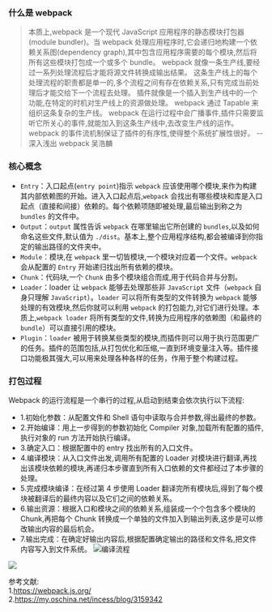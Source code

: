 ### 什么是 webpack
> 本质上,webpack 是一个现代 JavaScript 应用程序的静态模块打包器(module bundler)。当 webpack 处理应用程序时,它会递归地构建一个依赖关系图(dependency graph),其中包含应用程序需要的每个模块,然后将所有这些模块打包成一个或多个 bundle。
webpack 就像一条生产线,要经过一系列处理流程后才能将源文件转换成输出结果。 这条生产线上的每个处理流程的职责都是单一的,多个流程之间有存在依赖关系,只有完成当前处理后才能交给下一个流程去处理。 插件就像是一个插入到生产线中的一个功能,在特定的时机对生产线上的资源做处理。
webpack 通过 Tapable 来组织这条复杂的生产线。 webpack 在运行过程中会广播事件,插件只需要监听它所关心的事件,就能加入到这条生产线中,去改变生产线的运作。 webpack 的事件流机制保证了插件的有序性,使得整个系统扩展性很好。 -- 深入浅出 webpack 吴浩麟

### 核心概念
- ```Entry```：入口起点(```entry point```)指示 ```webpack``` 应该使用哪个模块,来作为构建其内部依赖图的开始。进入入口起点后,```webpack``` 会找出有哪些模块和库是入口起点（直接和间接）依赖的。每个依赖项随即被处理,最后输出到称之为 ```bundles``` 的文件中。
- ```Output```：```output``` 属性告诉 ```webpack``` 在哪里输出它所创建的 ```bundles```,以及如何命名这些文件,默认值为 ```./dist```。基本上,整个应用程序结构,都会被编译到你指定的输出路径的文件夹中。
- ```Module```：模块,在 ```webpack``` 里一切皆模块,一个模块对应着一个文件。```webpack``` 会从配置的 ```Entry``` 开始递归找出所有依赖的模块。
- ```Chunk```：代码块,一个 ```Chunk``` 由多个模块组合而成,用于代码合并与分割。
- ```Loader```：loader 让 ```webpack``` 能够去处理那些非 ```JavaScript``` 文件（```webpack``` 自身只理解 ```JavaScript```）。```loader``` 可以将所有类型的文件转换为 ```webpack``` 能够处理的有效模块,然后你就可以利用 ```webpack``` 的打包能力,对它们进行处理。本质上,```webpack loader``` 将所有类型的文件,转换为应用程序的依赖图（和最终的 ```bundle```）可以直接引用的模块。
- ```Plugin```：```loader``` 被用于转换某些类型的模块,而插件则可以用于执行范围更广的任务。插件的范围包括,从打包优化和压缩,一直到环境变量注入等。插件接口功能极其强大,可以用来处理各种各样的任务，作用于整个构建过程。

### 打包过程
Webpack 的运行流程是一个串行的过程,从启动到结束会依次执行以下流程:
- 1.初始化参数：从配置文件和 Shell 语句中读取与合并参数,得出最终的参数。
- 2.开始编译：用上一步得到的参数初始化 Compiler 对象,加载所有配置的插件,执行对象的 run 方法开始执行编译。
- 3.确定入口：根据配置中的 entry 找出所有的入口文件。
- 4.编译模块：从入口文件出发,调用所有配置的 Loader 对模块进行翻译,再找出该模块依赖的模块,再递归本步骤直到所有入口依赖的文件都经过了本步骤的处理。
- 5.完成模块编译：在经过第 4 步使用 Loader 翻译完所有模块后,得到了每个模块被翻译后的最终内容以及它们之间的依赖关系。
- 6.输出资源：根据入口和模块之间的依赖关系,组装成一个个包含多个模块的 Chunk,再把每个 Chunk 转换成一个单独的文件加入到输出列表,这步是可以修改输出内容的最后机会。
- 7.输出完成：在确定好输出内容后,根据配置确定输出的路径和文件名,把文件内容写入到文件系统。
![编译流程](https://user-gold-cdn.xitu.io/2019/11/12/16e6020bf133fb9d?imageView2/0/w/1280/h/960/format/webp/ignore-error/1)


![](https://user-gold-cdn.xitu.io/2018/11/12/16706c9d07bd3b67?imageslim)

参考文献:<br>
1.https://webpack.js.org/<br>
2.https://my.oschina.net/incess/blog/3159342
